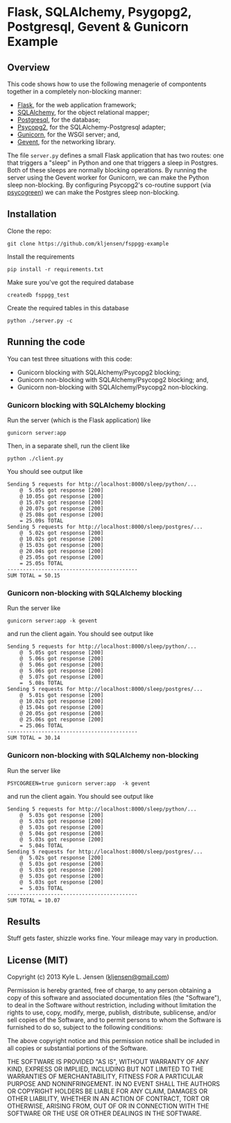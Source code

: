 Flask, SQLAlchemy, Psygopg2, Postgresql, Gevent & Gunicorn Example
==================================================================

## Overview

This code shows how to use the following menagerie of compontents
together in a completely non-blocking manner:

* [Flask](http://flask.pocoo.org/), for the web application framework;
* [SQLAlchemy](http://www.sqlalchemy.org/), for the object relational mapper;
* [Postgresql](http://www.postgresql.org/), for the database;
* [Psycopg2](http://initd.org/psycopg/), for the SQLAlchemy-Postgresql adapter;
* [Gunicorn](http://gunicorn.org/), for the WSGI server; and,
* [Gevent](http://www.gevent.org/), for the networking library.

The file `server.py` defines a small Flask application that has
two routes: one that triggers a "sleep" in Python and one that
triggers a sleep in Postgres.  Both of these sleeps are normally
blocking operations.  By running the server using the Gevent
worker for Gunicorn, we can make the Python sleep non-blocking.
By configuring Psycopg2's co-routine support (via
[psycogreen](https://bitbucket.org/dvarrazzo/psycogreen)) we 
can make the Postgres sleep non-blocking.


## Installation

Clone the repo:

	git clone https://github.com/kljensen/fsppgg-example

Install the requirements

	pip install -r requirements.txt

Make sure you've got the required database

	createdb fsppgg_test

Create the required tables in this database

	python ./server.py -c


## Running the code

You can test three situations with this code:
 * Gunicorn blocking with SQLAlchemy/Psycopg2 blocking;
 * Gunicorn non-blocking with SQLAlchemy/Psycopg2 blocking; and,
 * Gunicorn non-blocking with SQLAlchemy/Psycopg2 non-blocking.

### Gunicorn blocking with SQLAlchemy blocking

Run the server (which is the Flask application) like

	gunicorn server:app

Then, in a separate shell, run the client like

	python ./client.py

You should see output like

	Sending 5 requests for http://localhost:8000/sleep/python/...
		@  5.05s got response [200]
		@ 10.05s got response [200]
		@ 15.07s got response [200]
		@ 20.07s got response [200]
		@ 25.08s got response [200]
		= 25.09s TOTAL
	Sending 5 requests for http://localhost:8000/sleep/postgres/...
		@  5.02s got response [200]
		@ 10.02s got response [200]
		@ 15.03s got response [200]
		@ 20.04s got response [200]
		@ 25.05s got response [200]
		= 25.05s TOTAL
	------------------------------------------
	SUM TOTAL = 50.15


### Gunicorn non-blocking with SQLAlchemy blocking

Run the server like

	gunicorn server:app -k gevent

and run the client again.   You should see output like

	Sending 5 requests for http://localhost:8000/sleep/python/...
		@  5.05s got response [200]
		@  5.06s got response [200]
		@  5.06s got response [200]
		@  5.06s got response [200]
		@  5.07s got response [200]
		=  5.08s TOTAL
	Sending 5 requests for http://localhost:8000/sleep/postgres/...
		@  5.01s got response [200]
		@ 10.02s got response [200]
		@ 15.04s got response [200]
		@ 20.05s got response [200]
		@ 25.06s got response [200]
		= 25.06s TOTAL
	------------------------------------------
	SUM TOTAL = 30.14
	 

### Gunicorn non-blocking with SQLAlchemy non-blocking

Run the server like

	PSYCOGREEN=true gunicorn server:app  -k gevent 

and run the client again.   You should see output like

	Sending 5 requests for http://localhost:8000/sleep/python/...
		@  5.03s got response [200]
		@  5.03s got response [200]
		@  5.03s got response [200]
		@  5.04s got response [200]
		@  5.03s got response [200]
		=  5.04s TOTAL
	Sending 5 requests for http://localhost:8000/sleep/postgres/...
		@  5.02s got response [200]
		@  5.03s got response [200]
		@  5.03s got response [200]
		@  5.03s got response [200]
		@  5.03s got response [200]
		=  5.03s TOTAL
	------------------------------------------
	SUM TOTAL = 10.07


## Results

Stuff gets faster, shizzle works fine.  Your mileage may vary in production.  


## License (MIT)

Copyright (c) 2013 Kyle L. Jensen (kljensen@gmail.com)

Permission is hereby granted, free of charge, to any person obtaining
a copy of this software and associated documentation files (the
"Software"), to deal in the Software without restriction, including
without limitation the rights to use, copy, modify, merge, publish,
distribute, sublicense, and/or sell copies of the Software, and to
permit persons to whom the Software is furnished to do so, subject to
the following conditions:

The above copyright notice and this permission notice shall be
included in all copies or substantial portions of the Software.

THE SOFTWARE IS PROVIDED "AS IS", WITHOUT WARRANTY OF ANY KIND,
EXPRESS OR IMPLIED, INCLUDING BUT NOT LIMITED TO THE WARRANTIES OF
MERCHANTABILITY, FITNESS FOR A PARTICULAR PURPOSE AND NONINFRINGEMENT.
IN NO EVENT SHALL THE AUTHORS OR COPYRIGHT HOLDERS BE LIABLE FOR ANY
CLAIM, DAMAGES OR OTHER LIABILITY, WHETHER IN AN ACTION OF CONTRACT,
TORT OR OTHERWISE, ARISING FROM, OUT OF OR IN CONNECTION WITH THE
SOFTWARE OR THE USE OR OTHER DEALINGS IN THE SOFTWARE.